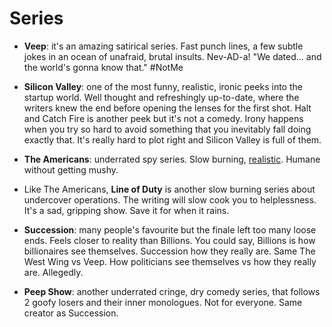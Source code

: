 # Series

- **Veep**: it's an amazing satirical series. Fast punch lines, a few
  subtle jokes in an ocean of unafraid, brutal insults. Nev-AD-a!
  "We dated... and the world's gonna know that." #NotMe

- **Silicon Valley**: one of the most funny, realistic, ironic peeks
  into the startup world. Well thought and refreshingly up-to-date,
  where the writers knew the end before opening the lenses for the
  first shot. Halt and Catch Fire is another peek but it's not a
  comedy. Irony happens when you try so hard to avoid something that
  you inevitably fall doing exactly that. It's really hard to plot
  right and Silicon Valley is full of them.

- **The Americans**: underrated spy series. Slow burning,
  [realistic](https://www.youtube.com/watch?v=TYo-ziwOAWQ). Humane
  without getting mushy.

- Like The Americans, **Line of Duty** is another slow burning series
  about undercover operations. The writing will slow cook you to
  helplessness. It's a sad, gripping show. Save it for when it rains.

- **Succession**: many people's favourite but the finale left too many loose
  ends. Feels closer to reality than Billions. You could say, Billions
  is how billionaires see themselves. Succession how they really are.
  Same The West Wing vs Veep. How politicians see themselves vs how
  they really are. Allegedly.

- **Peep Show**: another underrated cringe, dry comedy series, that follows
  2 goofy losers and their inner monologues. Not for everyone. Same
  creator as Succession.
